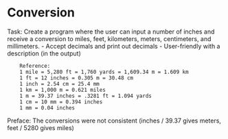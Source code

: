 # Conversion

Task:
        Create a program where the user can input a number of inches and receive a conversion
        to miles, feet, kilometers, meters, centimeters, and millimeters.
        - Accept decimals and print out decimals
        - User-friendly with a description (in the output)

        Reference:
        1 mile = 5,280 ft = 1,760 yards = 1,609.34 m = 1.609 km
        1 ft = 12 inches = 0.305 m = 30.48 cm
        1 inch = 2.54 cm = 25.4 mm
        1 km = 1,000 m = 0.621 miles
        1 m = 39.37 inches = .3281 ft = 1.094 yards
        1 cm = 10 mm = 0.394 inches
        1 mm = 0.04 inches

Preface: The conversions were not consistent (inches / 39.37 gives meters, feet / 5280 gives miles)
